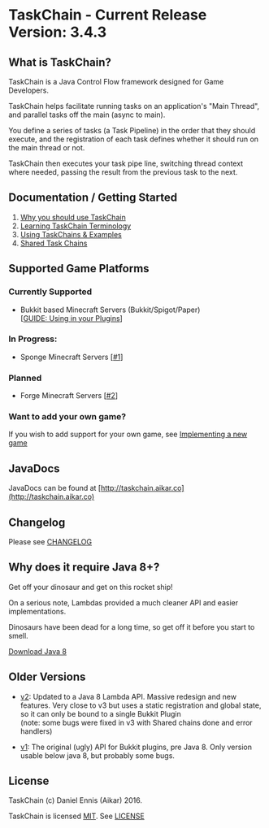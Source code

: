 # TaskChain - Current Release Version: <!--VERSION-->3.4.3<!--VERSION-->
## What is TaskChain?
TaskChain is a Java Control Flow framework designed for Game Developers. 

TaskChain helps facilitate running tasks on an application's "Main Thread", and parallel tasks off the main (async to main).

You define a series of tasks (a Task Pipeline) in the order that they should execute, and the registration of each task defines whether it should run on the main thread or not.

TaskChain then executes your task pipe line, switching thread context where needed, passing the result from the previous task to the next.

## Documentation / Getting Started
1. [Why you should use TaskChain](https://github.com/aikar/TaskChain/wiki/why-taskchain)
2. [Learning TaskChain Terminology](https://github.com/aikar/TaskChain/wiki/taskchain-terminology)
3. [Using TaskChains & Examples](https://github.com/aikar/TaskChain/wiki/usage)
4. [Shared Task Chains](https://github.com/aikar/TaskChain/wiki/Shared-Task-Chains)

## Supported Game Platforms
### Currently Supported
  - Bukkit based Minecraft Servers (Bukkit/Spigot/Paper)  
  [[GUIDE: Using in your Plugins](https://github.com/aikar/TaskChain/wiki/implementing-bukkit)]
  

### In Progress:
  - Sponge Minecraft Servers [[#1](https://github.com/aikar/TaskChain/issues/1)]

### Planned
  - Forge Minecraft Servers [[#2](https://github.com/aikar/TaskChain/issues/2)]

### Want to add your own game?
If you wish to add support for your own game, see [Implementing a new game](https://github.com/aikar/TaskChain/wiki/implementing-a-new-game)

## JavaDocs
JavaDocs can be found at [http://taskchain.aikar.co](http://taskchain.aikar.co)

## Changelog
Please see [CHANGELOG](CHANGELOG.md)

## Why does it require Java 8+?
Get off your dinosaur and get on this rocket ship!

On a serious note, Lambdas provided a much cleaner API and easier implementations.

Dinosaurs have been dead for a long time, so get off it before you start to smell.

[Download Java 8](http://www.oracle.com/technetwork/java/javase/downloads/jdk8-downloads-2133151.html)

## Older Versions
 * [v2](https://gist.github.com/aikar/77f8caee3c153074c99b): Updated to a Java 8 Lambda API. Massive redesign and new features. Very close to v3 but uses a static registration and global state, so it can only be bound to a single Bukkit Plugin    
 (note: some bugs were fixed in v3 with Shared chains done and error handlers)
 
 * [v1](https://gist.github.com/aikar/9010136): The original (ugly) API for Bukkit plugins, pre Java 8. Only version usable below java 8, but probably some bugs.


## License
TaskChain (c) Daniel Ennis (Aikar) 2016.

TaskChain is licensed [MIT](https://tldrlegal.com/license/mit-license). See [LICENSE](LICENSE)
